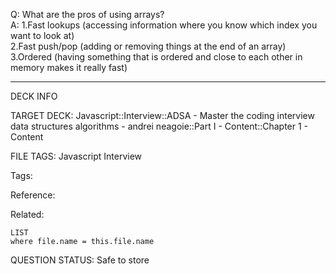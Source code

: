 Q: What are the pros of using arrays?  
A: 1.Fast lookups (accessing information where you know which index you want to look at)  
2.Fast push/pop (adding or removing things at the end of an array)  
3.Ordered (having something that is ordered and close to each other in memory makes it really fast)
<!--ID: 1690376046969-->

---

DECK INFO

TARGET DECK: Javascript::Interview::ADSA - Master the coding interview data structures algorithms - andrei neagoie::Part I - Content::Chapter 1 - Content

FILE TAGS: Javascript Interview

Tags:

Reference:

Related:

```dataview
LIST
where file.name = this.file.name
```

QUESTION STATUS: Safe to store